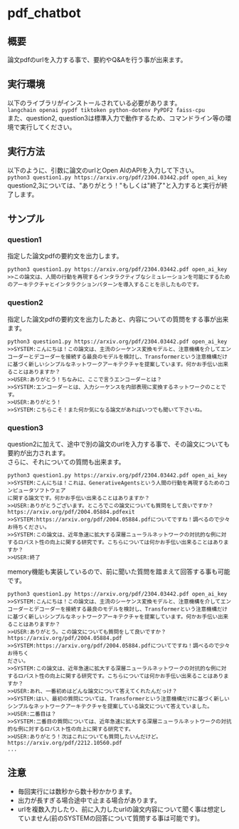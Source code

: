 # pdf_chatbot
## 概要
論文pdfのurlを入力する事で、要約やQ&Aを行う事が出来ます。

## 実行環境
以下のライブラリがインストールされている必要があります。  
```langchain openai pypdf tiktoken python-dotenv PyPDF2 faiss-cpu```  
また、question2, question3は標準入力で動作するため、コマンドライン等の環境で実行してください。

## 実行方法
以下のように、引数に論文のurlとOpen AIのAPIを入力して下さい。  
```python3 question1.py https://arxiv.org/pdf/2304.03442.pdf open_ai_key```  
question2,3については、"ありがとう！"もしくは"終了"と入力すると実行が終了します。

## サンプル
### question1
指定した論文pdfの要約文を出力します。
```
python3 question1.py https://arxiv.org/pdf/2304.03442.pdf open_ai_key 
>>この論文は、人間の行動を再現するインタラクティブなシミュレーションを可能にするためのアーキテクチャとインタラクションパターンを導入することを示したものです。
```
### question2
指定した論文pdfの要約文を出力したあと、内容についての質問をする事が出来ます。
```
python3 question1.py https://arxiv.org/pdf/2304.03442.pdf open_ai_key 
>>SYSTEM:こんにちは！この論文は、主流のシーケンス変換モデルと、注意機構を介してエンコーダーとデコーダーを接続する最良のモデルを検討し、Transformerという注意機構だけに基づく新しいシンプルなネットワークアーキテクチャを提案しています。何かお手伝い出来ることはありますか？
>>USER:ありがとう！ちなみに、ここで言うエンコーダーとは？
>>SYSTEM:エンコーダーとは、入力シーケンスを内部表現に変換するネットワークのことです。
>>USER:ありがとう！
>>SYSTEM:こちらこそ！また何か気になる論文があればいつでも聞いて下さいね。
```
### question3
question2に加えて、途中で別の論文のurlを入力する事で、その論文についても要約が出力されます。  
さらに、それについての質問も出来ます。
```
python3 question1.py https://arxiv.org/pdf/2304.03442.pdf open_ai_key 
>>SYSTEM:こんにちは！これは、GenerativeAgentsという人間の行動を再現するためのコンピュータソフトウェア
に関する論文です。何かお手伝い出来ることはありますか？
>>USER:ありがとうございます。ところでこの論文についても質問をして良いですか？ https://arxiv.org/pdf/2004.05884.pdfexit
>>SYSTEM:https://arxiv.org/pdf/2004.05884.pdfについてですね！調べるので少々お待ちください。
>>SYSTEM:この論文は、近年急速に拡大する深層ニューラルネットワークの対抗的な例に対するロバスト性の向上に関する研究です。こちらについては何かお手伝い出来ることはありますか？
>>USER:終了
```
memory機能も実装しているので、前に聞いた質問を踏まえて回答する事も可能です。
```
python3 question1.py https://arxiv.org/pdf/2304.03442.pdf open_ai_key 
>>SYSTEM:こんにちは！この論文は、主流のシーケンス変換モデルと、注意機構を介してエンコーダーとデコーダーを接続する最良のモデルを検討し、Transformerという注意機構だけに基づく新しいシンプルなネットワークアーキテクチャを提案しています。何かお手伝い出来ることはありますか？
>>USER:ありがとう。この論文についても質問をして良いですか？ https://arxiv.org/pdf/2004.05884.pdf
>>SYSTEM:https://arxiv.org/pdf/2004.05884.pdfについてですね！調べるので少々お待ちく
ださい。
>>SYSTEM:この論文は、近年急速に拡大する深層ニューラルネットワークの対抗的な例に対するロバスト性の向上に関する研究です。こちらについては何かお手伝い出来ることはありますか？
>>USER:あれ、一番初めはどんな論文について答えてくれたんだっけ？
>>SYSTEM:はい、最初の質問については、Transformerという注意機構だけに基づく新しいシンプルなネットワークアーキテクチャを提案している論文について答えていました。
>>USER:二番目は？
>>SYSTEM:二番目の質問については、近年急速に拡大する深層ニューラルネットワークの対抗的な例に対するロバスト性の向上に関する研究です。
>>USER:ありがとう！次はこれについても質問したいんだけど。https://arxiv.org/pdf/2212.10560.pdf
...
```

## 注意
* 毎回実行には数秒から数十秒かかります。
* 出力が長すぎる場合途中で止まる場合があります。
* urlを複数入力したり、前に入力したurlの論文内容について聞く事は想定していません(前のSYSTEMの回答について質問する事は可能です)。
